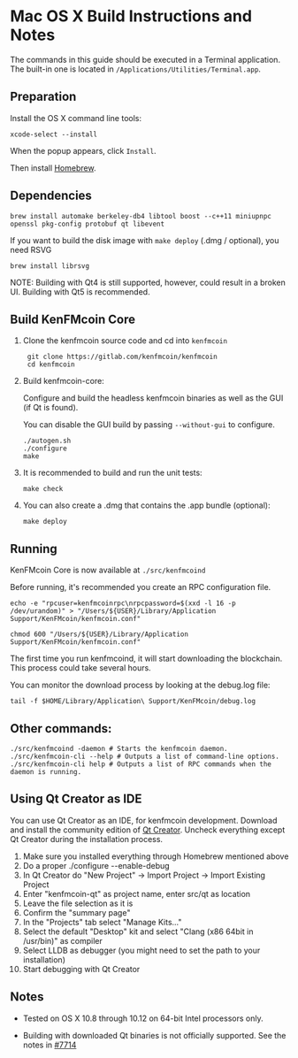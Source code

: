 Mac OS X Build Instructions and Notes
====================================
The commands in this guide should be executed in a Terminal application.
The built-in one is located in `/Applications/Utilities/Terminal.app`.

Preparation
-----------
Install the OS X command line tools:

`xcode-select --install`

When the popup appears, click `Install`.

Then install [Homebrew](https://brew.sh).

Dependencies
----------------------

    brew install automake berkeley-db4 libtool boost --c++11 miniupnpc openssl pkg-config protobuf qt libevent

If you want to build the disk image with `make deploy` (.dmg / optional), you need RSVG

    brew install librsvg

NOTE: Building with Qt4 is still supported, however, could result in a broken UI. Building with Qt5 is recommended.

Build KenFMcoin Core
------------------------

1. Clone the kenfmcoin source code and cd into `kenfmcoin`

        git clone https://gitlab.com/kenfmcoin/kenfmcoin
        cd kenfmcoin

2.  Build kenfmcoin-core:

    Configure and build the headless kenfmcoin binaries as well as the GUI (if Qt is found).

    You can disable the GUI build by passing `--without-gui` to configure.

        ./autogen.sh
        ./configure
        make

3.  It is recommended to build and run the unit tests:

        make check

4.  You can also create a .dmg that contains the .app bundle (optional):

        make deploy

Running
-------

KenFMcoin Core is now available at `./src/kenfmcoind`

Before running, it's recommended you create an RPC configuration file.

    echo -e "rpcuser=kenfmcoinrpc\nrpcpassword=$(xxd -l 16 -p /dev/urandom)" > "/Users/${USER}/Library/Application Support/KenFMcoin/kenfmcoin.conf"

    chmod 600 "/Users/${USER}/Library/Application Support/KenFMcoin/kenfmcoin.conf"

The first time you run kenfmcoind, it will start downloading the blockchain. This process could take several hours.

You can monitor the download process by looking at the debug.log file:

    tail -f $HOME/Library/Application\ Support/KenFMcoin/debug.log

Other commands:
-------

    ./src/kenfmcoind -daemon # Starts the kenfmcoin daemon.
    ./src/kenfmcoin-cli --help # Outputs a list of command-line options.
    ./src/kenfmcoin-cli help # Outputs a list of RPC commands when the daemon is running.

Using Qt Creator as IDE
------------------------
You can use Qt Creator as an IDE, for kenfmcoin development.
Download and install the community edition of [Qt Creator](https://www.qt.io/download/).
Uncheck everything except Qt Creator during the installation process.

1. Make sure you installed everything through Homebrew mentioned above
2. Do a proper ./configure --enable-debug
3. In Qt Creator do "New Project" -> Import Project -> Import Existing Project
4. Enter "kenfmcoin-qt" as project name, enter src/qt as location
5. Leave the file selection as it is
6. Confirm the "summary page"
7. In the "Projects" tab select "Manage Kits..."
8. Select the default "Desktop" kit and select "Clang (x86 64bit in /usr/bin)" as compiler
9. Select LLDB as debugger (you might need to set the path to your installation)
10. Start debugging with Qt Creator

Notes
-----

* Tested on OS X 10.8 through 10.12 on 64-bit Intel processors only.

* Building with downloaded Qt binaries is not officially supported. See the notes in [#7714](https://github.com/bitcoin/bitcoin/issues/7714)
